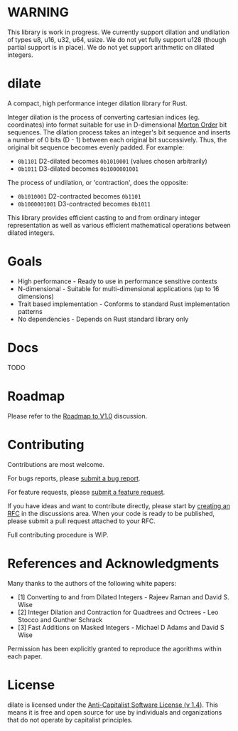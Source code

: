 # WARNING
This library is work in progress. We currently support dilation and undilation of types u8, u16, u32, u64, usize. We do not yet fully support u128 (though partial support is in place). We do not yet support arithmetic on dilated integers.

# dilate
A compact, high performance integer dilation library for Rust.

Integer dilation is the process of converting cartesian indices (eg. coordinates) into format suitable for use in D-dimensional [Morton Order](https://en.wikipedia.org/wiki/Z-order_curve) bit sequences. The dilation process takes an integer's bit sequence and inserts a number of 0 bits (D - 1) between each original bit successively. Thus, the original bit sequence becomes evenly padded. For example:
* `0b1101` D2-dilated becomes `0b1010001` (values chosen arbitrarily)
* `0b1011` D3-dilated becomes `0b1000001001`

The process of undilation, or 'contraction', does the opposite:
* `0b1010001` D2-contracted becomes `0b1101`
* `0b1000001001` D3-contracted becomes `0b1011`

This library provides efficient casting to and from ordinary integer representation as well as various efficient mathematical operations between dilated integers.

# Goals
* High performance - Ready to use in performance sensitive contexts
* N-dimensional - Suitable for multi-dimensional applications (up to 16 dimensions)
* Trait based implementation - Conforms to standard Rust implementation patterns
* No dependencies - Depends on Rust standard library only

# Docs
TODO

# Roadmap
Please refer to the [Roadmap to V1.0](https://github.com/alexmadeathing/dilate/discussions/2) discussion.

# Contributing
Contributions are most welcome.

For bugs reports, please [submit a bug report](https://github.com/alexmadeathing/dilate/issues/new?assignees=&labels=bug&template=bug_report.md&title=).

For feature requests, please [submit a feature request](https://github.com/alexmadeathing/dilate/issues/new?assignees=&labels=enhancement&template=feature_request.md&title=).

If you have ideas and want to contribute directly, please start by [creating an RFC](https://github.com/alexmadeathing/dilate/discussions/new) in the discussions area.
When your code is ready to be published, please submit a pull request attached to your RFC.

Full contributing procedure is WIP.

# References and Acknowledgments
Many thanks to the authors of the following white papers:
* [1] Converting to and from Dilated Integers - Rajeev Raman and David S. Wise
* [2] Integer Dilation and Contraction for Quadtrees and Octrees - Leo Stocco and Gunther Schrack
* [3] Fast Additions on Masked Integers - Michael D Adams and David S Wise

Permission has been explicitly granted to reproduce the agorithms within each paper.

# License

dilate is licensed under the [Anti-Capitalist Software License (v 1.4)](https://github.com/alexmadeathing/dilate/blob/main/LICENSE.md). This means it is free and open source for use by individuals and organizations that do not operate by capitalist principles.
